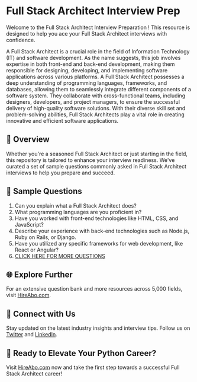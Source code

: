 # Full Stack Architect Interview Prep

Welcome to the Full Stack Architect Interview Preparation ! This resource is designed to help you ace your Full Stack Architect interviews with confidence.

A Full Stack Architect is a crucial role in the field of Information Technology (IT) and software development. As the name suggests, this job involves expertise in both front-end and back-end development, making them responsible for designing, developing, and implementing software applications across various platforms. A Full Stack Architect possesses a deep understanding of programming languages, frameworks, and databases, allowing them to seamlessly integrate different components of a software system. They collaborate with cross-functional teams, including designers, developers, and project managers, to ensure the successful delivery of high-quality software solutions. With their diverse skill set and problem-solving abilities, Full Stack Architects play a vital role in creating innovative and efficient software applications.

## 🚀 Overview

Whether you're a seasoned Full Stack Architect or just starting in the field, this repository is tailored to enhance your interview readiness. We've curated a set of sample questions commonly asked in Full Stack Architect interviews to help you prepare and succeed.

## 📝 Sample Questions

1. Can you explain what a Full Stack Architect does?
2. What programming languages are you proficient in?
3. Have you worked with front-end technologies like HTML, CSS, and JavaScript?
4. Describe your experience with back-end technologies such as Node.js, Ruby on Rails, or Django.
5. Have you utilized any specific frameworks for web development, like React or Angular?
6. [CLICK HERE FOR MORE QUESTIONS](https://hireabo.com/job/0_0_47/Full%20Stack%20Architect)

## 🌐 Explore Further

For an extensive question bank and more resources across 5,000 fields, visit [HireAbo.com](https://www.hireabo.com).

## 📱 Connect with Us

Stay updated on the latest industry insights and interview tips. Follow us on [Twitter](https://twitter.com/hireabo) and [LinkedIn](https://www.linkedin.com/in/hire-abo-3609972a8/).

## 🚀 Ready to Elevate Your Python Career?

Visit [HireAbo.com](https://www.hireabo.com) now and take the first step towards a successful Full Stack Architect career!